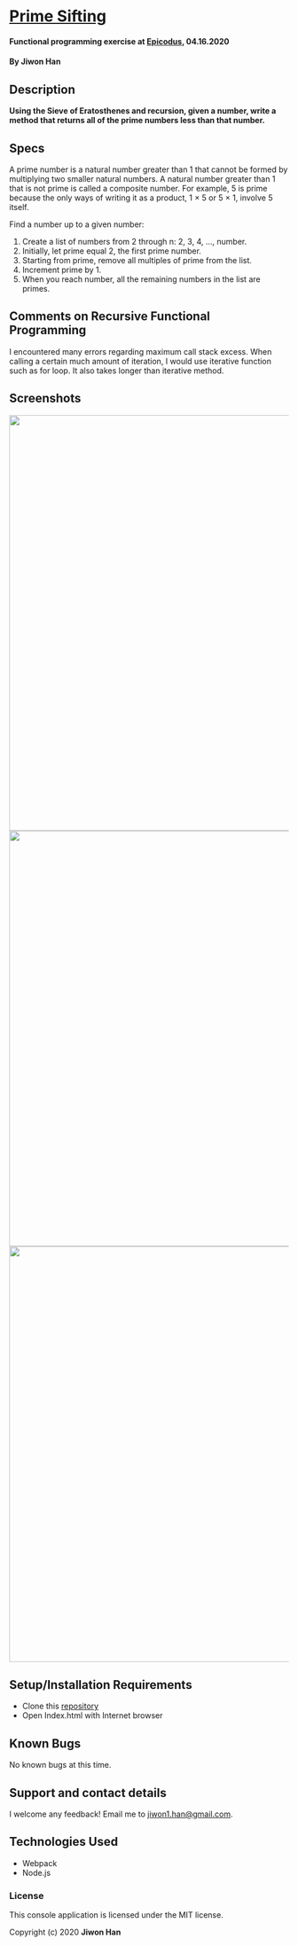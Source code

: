 # [Prime Sifting](https://github.com/jiwon-seattle/Prime-Shifting-Functional-Programming.git)

#### Functional programming exercise at [Epicodus](https://www.epicodus.com/), 04.16.2020

#### By **Jiwon Han**

## Description

**Using the Sieve of Eratosthenes and recursion, given a number, write a method that returns all of the prime numbers less than that number.**

## Specs

A prime number is a natural number greater than 1 that cannot be formed by multiplying two smaller natural numbers. A natural number greater than 1 that is not prime is called a composite number. For example, 5 is prime because the only ways of writing it as a product, 1 × 5 or 5 × 1, involve 5 itself.

Find a number up to a given number:

1. Create a list of numbers from 2 through n: 2, 3, 4, ..., number.
2. Initially, let prime equal 2, the first prime number.
3. Starting from prime, remove all multiples of prime from the list.
4. Increment prime by 1.
5. When you reach number, all the remaining numbers in the list are primes.


## Comments on Recursive Functional Programming

I encountered many errors regarding maximum call stack excess. When calling a certain much amount of iteration, I would use iterative function such as for loop. It also takes longer than iterative method.

## Screenshots

<image src="js\prime1.png" width="750px" />
<image src="js\prime3.png" width="750px" />
<image src="js\prime2.png" width="750px" />

## Setup/Installation Requirements

- Clone this [repository](https://github.com/jiwon-seattle/Prime-Shifting-Functional-Programming.git) 
- Open Index.html with Internet browser

## Known Bugs

No known bugs at this time.

## Support and contact details

I welcome any feedback! Email me to jiwon1.han@gmail.com.

## Technologies Used

- Webpack
- Node.js

### License

This console application is licensed under the MIT license.

Copyright (c) 2020 **Jiwon Han**
